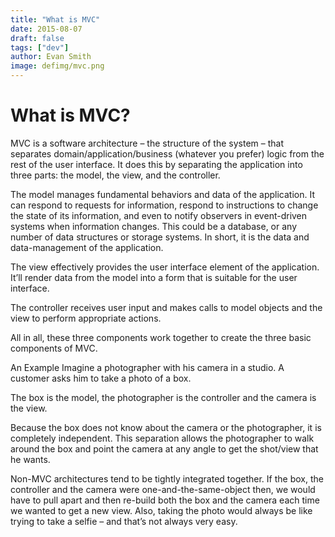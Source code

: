 ```yaml
---
title: "What is MVC"
date: 2015-08-07
draft: false
tags: ["dev"]
author: Evan Smith
image: defimg/mvc.png
---
```


# What is MVC?

MVC is a software architecture – the structure of the system – that separates domain/application/business (whatever you prefer) logic from the rest of the user interface. It does this by separating the application into three parts: the model, the view, and the controller.

The model manages fundamental behaviors and data of the application. It can respond to requests for information, respond to instructions to change the state of its information, and even to notify observers in event-driven systems when information changes. This could be a database, or any number of data structures or storage systems. In short, it is the data and data-management of the application.

The view effectively provides the user interface element of the application. It’ll render data from the model into a form that is suitable for the user interface.

The controller receives user input and makes calls to model objects and the view to perform appropriate actions.

All in all, these three components work together to create the three basic components of MVC.

An Example
Imagine a photographer with his camera in a studio. A customer asks him to take a photo of a box.

The box is the model, the photographer is the controller and the camera is the view.

Because the box does not know about the camera or the photographer, it is completely independent. This separation allows the photographer to walk around the box and point the camera at any angle to get the shot/view that he wants.

Non-MVC architectures tend to be tightly integrated together. If the box, the controller and the camera were one-and-the-same-object then, we would have to pull apart and then re-build both the box and the camera each time we wanted to get a new view. Also, taking the photo would always be like trying to take a selfie – and that’s not always very easy.
